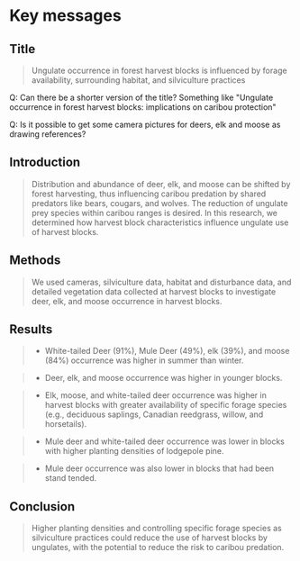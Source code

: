 # Key messages

## Title

> Ungulate occurrence in forest harvest blocks is influenced by forage availability, surrounding habitat, and silviculture practices

Q: Can there be a shorter version of the title? Something like "Ungulate occurrence in forest harvest blocks: implications on caribou protection"

Q: Is it possible to get some camera pictures for deers, elk and moose as drawing references? 
 
## Introduction

> Distribution and abundance of deer, elk, and moose can be shifted by forest harvesting, thus influencing caribou predation by shared predators like bears, cougars, and wolves. The reduction of ungulate prey species within caribou ranges is desired. In this research, we determined how harvest block characteristics influence ungulate use of harvest blocks.

 

## Methods

> We used cameras, silviculture data, habitat and disturbance data, and detailed vegetation data collected at harvest blocks to investigate deer, elk, and moose occurrence in harvest blocks.


## Results

> - White-tailed Deer (91%), Mule Deer (49%), elk (39%), and moose (84%) occurrence was higher in summer than winter.

> - Deer, elk, and moose occurrence was higher in younger blocks.

> - Elk, moose, and white-tailed deer occurrence was higher in harvest blocks with greater availability of specific forage species (e.g., deciduous saplings, Canadian reedgrass, willow, and horsetails).

> - Mule deer and white-tailed deer occurrence was lower in blocks with higher planting densities of lodgepole pine.

> - Mule deer occurrence was also lower in blocks that had been stand tended.


## Conclusion

> Higher planting densities and controlling specific forage species as silviculture practices could reduce the use of harvest blocks by ungulates, with the potential to reduce the risk to caribou predation.

